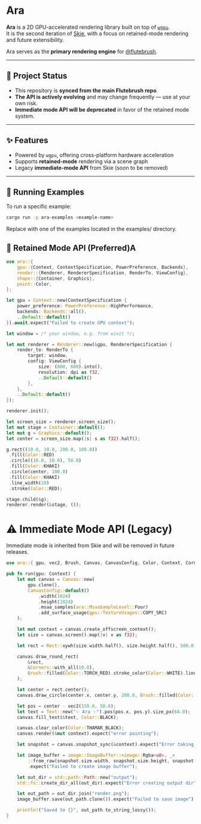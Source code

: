 # Ara

**Ara** is a 2D GPU-accelerated rendering library built on top of [`wgpu`](https://github.com/gfx-rs/wgpu).  
It is the second iteration of [Skie](https://github.com/golok727/saki/tree/main/skie), with a focus on retained-mode rendering and future extensibility.

Ara serves as the **primary rendering engine** for [@flutebrush](https://github.com/flutebrush).

---

## 🚧 Project Status

- This repository is **synced from the main Flutebrush repo**.
- **The API is actively evolving** and may change frequently — use at your own risk.
- **Immediate mode API will be deprecated** in favor of the retained mode system.

---

## ✨ Features

- Powered by `wgpu`, offering cross-platform hardware acceleration
- Supports **retained-mode** rendering via a scene graph
- Legacy **immediate-mode API** from Skie (soon to be removed)

---

## 🧪 Running Examples

To run a specific example:

```bash
cargo run -p ara-examples <example-name>
```
Replace <example-name> with one of the examples located in the examples/ directory.


## 🎨 Retained Mode API (Preferred)A
```rs
use ara::{
    gpu::{Context, ContextSpecification, PowerPreference, Backends},
    render::{Renderer, RendererSpecification, RenderTo, ViewConfig},
    shape::{Container, Graphics},
    paint::Color,
};

let gpu = Context::new(ContextSpecification {
    power_preference: PowerPreference::HighPerformance,
    backends: Backends::all(),
    ..Default::default()
}).await.expect("Failed to create GPU context");

let window = /* your window, e.g. from winit */;

let mut renderer = Renderer::new(&gpu, RendererSpecification {
    render_to: RenderTo {
        target: window,
        config: ViewConfig {
            size: (800, 600).into(),
            resolution: dpi as f32,
            ..Default::default()
        },
    },
    ..Default::default()
});

renderer.init();

let screen_size = renderer.screen_size();
let mut stage = Container::default();
let mut g = Graphics::default();
let center = screen_size.map(|s| s as f32).half();

g.rect((10.0, 10.0, 200.0, 100.0))
 .fill(Color::RED)
 .circle((10.0, 10.0), 50.0)
 .fill(Color::KHAKI)
 .circle(center, 100.0)
 .fill(Color::KHAKI)
 .line_width(10)
 .stroke(Color::RED);

stage.child(&g);
renderer.render(&stage, ());
```

# ⚠️ Immediate Mode API (Legacy)
Immediate mode is inherited from Skie and will be removed in future releases.
```rs
use ara::{ gpu, vec2, Brush, Canvas, CanvasConfig, Color, Context, Corners, Half, Rect, Text };

pub fn run(gpu: Context) {
    let mut canvas = Canvas::new(
        gpu.clone(),
        CanvasConfig::default()
            .width(1024)
            .height(1024)
            .msaa_samples(ara::MsaaSampleLevel::Four)
            .add_surface_usage(gpu::TextureUsages::COPY_SRC)
    );

    let mut context = canvas.create_offscreen_context();
    let size = canvas.screen().map(|v| v as f32);

    let rect = Rect::xywh(size.width.half(), size.height.half(), 500.0, 500.0).centered();

    canvas.draw_round_rect(
        &rect,
        &Corners::with_all(10.0),
        Brush::filled(Color::TORCH_RED).stroke_color(Color::WHITE).line_width(5).antialias(true)
    );

    let center = rect.center();
    canvas.draw_circle(center.x, center.y, 200.0, Brush::filled(Color::WHITE).antialias(true));

    let pos = center - vec2(150.0, 50.0);
    let text = Text::new("✨ Ara ✨").pos(pos.x, pos.y).size_px(64.0);
    canvas.fill_text(&text, Color::BLACK);

    canvas.clear_color(Color::THAMAR_BLACK);
    canvas.render(&mut context).expect("error painting");

    let snapshot = canvas.snapshot_sync(&context).expect("Error taking snapshot");

    let image_buffer = image::ImageBuffer::<image::Rgba<u8>, _>
        ::from_raw(snapshot.size.width, snapshot.size.height, snapshot.data)
        .expect("Failed to create image buffer");

    let out_dir = std::path::Path::new("output");
    std::fs::create_dir_all(out_dir).expect("Error creating output dir");

    let out_path = out_dir.join("render.png");
    image_buffer.save(out_path.clone()).expect("Failed to save image");

    println!("Saved to {}", out_path.to_string_lossy());
}
```